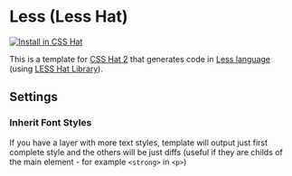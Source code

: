 # Less (Less Hat)

[![Install in CSS Hat](http://img.shields.io/badge/install-to%20CSS%20Hat-blue.svg)](http://addons.csshat.com/?install=csshat/language-less-lesshat)

This is a template for [CSS Hat 2](https://csshat.com/) that generates code in [Less language](http://lesscss.org/) (using [LESS Hat Library](http://lesshat.com/)).

## Settings

### Inherit Font Styles

If you have a layer with more text styles, template will output just first complete style and the others will be just diffs (useful if they are childs of the main element - for example `<strong>` in `<p>`)
